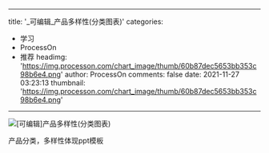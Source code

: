 
---
title: '_可编辑_产品多样性(分类图表)'
categories: 
 - 学习
 - ProcessOn
 - 推荐
headimg: 'https://img.processon.com/chart_image/thumb/60b87dec5653bb353c98b6e4.png'
author: ProcessOn
comments: false
date: 2021-11-27 03:23:13
thumbnail: 'https://img.processon.com/chart_image/thumb/60b87dec5653bb353c98b6e4.png'
---

<div>   
<img class="thumb" alt="[可编辑]产品多样性(分类图表)" src="https://img.processon.com/chart_image/thumb/60b87dec5653bb353c98b6e4.png" referrerpolicy="no-referrer">
<p>产品分类，多样性体现ppt模板</p>  
</div>
            